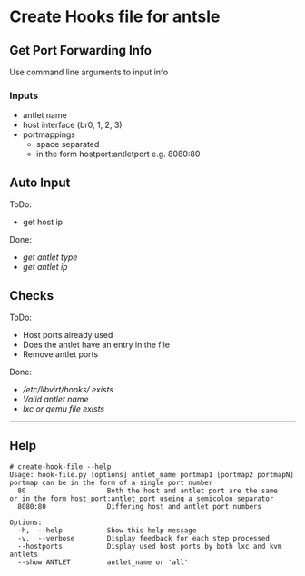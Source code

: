 # Create Hooks file for antsle

## Get Port Forwarding Info
Use command line arguments to input info

### Inputs
- antlet name
- host interface (br0, 1, 2, 3)
- portmappings
    - space separated
    - in the form hostport:antletport e.g. 8080:80

## Auto Input
ToDo:
- get host ip

Done:
- _get antlet type_
- _get antlet ip_

## Checks
ToDo:
- Host ports already used
- Does the antlet have an entry in the file
- Remove antlet ports

Done:
- _/etc/libvirt/hooks/ exists_
- _Valid antlet name_
- _lxc or qemu file exists_

---

## Help
    # create-hook-file --help  
    Usage: hook-file.py [options] antlet_name portmap1 [portmap2 portmapN]
    portmap can be in the form of a single port number
      80                    Both the host and antlet port are the same
    or in the form host_port:antlet_port useing a semicolon separator
      8080:80               Differing host and antlet port numbers

    Options:
      -h,  --help           Show this help message
      -v,  --verbose        Display feedback for each step processed
      --hostports           Display used host ports by both lxc and kvm antlets
      --show ANTLET         antlet_name or 'all'
